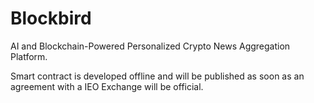 # Blockbird
AI and Blockchain-Powered Personalized Crypto News Aggregation Platform.

Smart contract is developed offline and will be published as soon as an agreement with a IEO Exchange will be official.
